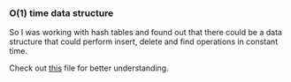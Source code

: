 ### O(1) time data structure

So I was working with hash tables and found out that there could be a data structure that could perform insert, delete and find operations in constant time.

Check out [this](/code/constantxd.cpp) file for better understanding.
